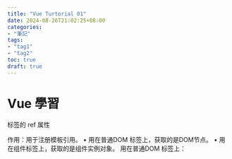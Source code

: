 ```yaml
---
title: "Vue Turtorial 01"
date: 2024-08-26T21:02:25+08:00
categories:
- "筆記"
tags:
- "tag1"
- "tag2"
toc: true
draft: true
---
```


<!-- 簡介 -->
<!--more-->

# Vue 學習

标签的 ref 属性

作用：用于注册模板引用。
• 用在普通DOM 标签上，获取的是DOM节点。
• 用在组件标签上，获取的是组件实例对象。
用在普通DOM 标签上：
<template>
‹div class="person" ›
<h1 ref="title1">尚硅谷</h1>
<h2 ref="title2">前端</h2>
<h3 ref="title3" >Vue</h3>
<input type="text" ref="inpt"> <bry<bry
<button @click="showLog">点我打印内容</button>
‹/div›
‹/template>
< script lang="ts" setup name="Person">
import (ref) from 'vue'
let titlel = ref()
let title2 = ref()

```
1/ 定义一个接口，用于限制person对象的具体属性
export interface PersonInter ｛
id:string，

name:string，
age:number

｝

// 一个自定义类型
// export type Persons = Array<PersonInter>
export type Persons = PersonInten［］
```

```
<template>
<div class="person">

？？？

</div>
</template>

<script lang="ts" setup name="Person">
import ｛type PersonInter, type Persons｝ from '@/types'

1/ let person: PersonInter = ｛id：'asyud7asfdo1'， name：'张三'，age:60｝ let personList:Persons = ［

｛id：'asyud7asfdo1'， name：'张三'，age:60｝， ｛id：'asyud7asfdo2'，name：'李四'，age:18｝， ｛id：'asyud7asfde3'， name：'王五'，age:5｝

］

</script>

<style scoped>…
```

父
```
<template〉
<Person a="哈哈" List="personList"/>

</template〉

<script lang="ts" setup name="App">
import Person from'./components/Person.vue' import ｛reactive｝ from 'vue'
import ｛type Persons｝ from '@/types'

let personList = reactive<Persons>（［
｛id：'asudfysafde1'， name：'张三'，age:18｝， ｛id：'asudfysafdo2'
'李四'，age:20｝，

｛id：'asudfysaf）de3'， name：'王五'，age:22｝ ］）

</script>
```

Person.vue
```
<template〉
<div class="person"

<h2>｛｛a｝｝</h2>
<h2>｛｛list｝｝</h2>

</div>
</template〉

<script Lang="ts" setup name="Person"〉 impoft ｛defineProps｝ from 'vue' // 接收a

// 只接收list

// defineProps（［'list'］）

/1 接收list + 限制类型
// defineProps<｛list:Persons｝>（）

// 接收list + 限制类型 + 限制必要性＋ 指定默认
defineProps<｛list？：Persons｝>（）

// 接收list + 限制类型
// defineProps<｛list: Persons｝>（）

// 接收1ist + 限制类型 + 限制必要性 ＋ 指定默认值

withDefaults（defineProps<（list？）Persons｝>（），｛

list：（）=> ［｛id：'ausydgyuon ,hame：'康师傅 王麻子 特仑苏'，age:19｝］ ｝

接收a，同时将props保存起来
/* let x = defineProps（［'a'］）
console.1og（x.a）*/

</script>
```


## Summary

## 參考

[範本 (notion.so)](https://www.notion.so/98b881454a694080a84fb7988c2b3d8a)
